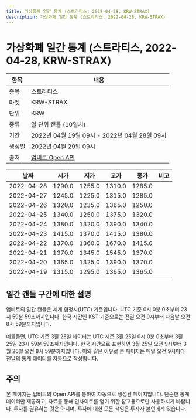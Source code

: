 ```yaml
---
title: 가상화폐 일간 통계 (스트라티스, 2022-04-28, KRW-STRAX)
description: 가상화폐 일간 통계 (스트라티스, 2022-04-28, KRW-STRAX)
---
```



가상화폐 일간 통계 (스트라티스, 2022-04-28, KRW-STRAX)
===

|항목|내용|
|--|--|
|종목|스트라티스|
|마켓|KRW-STRAX|
|단위|KRW|
|종류|일 단위 캔들 (10일치)|
|기간|2022년 04월 19일 09시 - 2022년 04월 28일 09시|
|생성일|2022년 04월 29일 09시|
|출처|[업비트 Open API](https://docs.upbit.com)|


|날짜|시가|저가|고가|종가|비고|
|--|--|--|--|--|--|
|2022-04-28|1290.0|1255.0|1310.0|1285.0|    |
|2022-04-27|1245.0|1225.0|1315.0|1285.0|    |
|2022-04-26|1320.0|1235.0|1365.0|1250.0|    |
|2022-04-25|1340.0|1250.0|1375.0|1320.0|    |
|2022-04-24|1380.0|1320.0|1390.0|1340.0|    |
|2022-04-23|1415.0|1370.0|1415.0|1380.0|    |
|2022-04-22|1370.0|1360.0|1670.0|1415.0|    |
|2022-04-21|1370.0|1345.0|1545.0|1370.0|    |
|2022-04-20|1365.0|1325.0|1390.0|1370.0|    |
|2022-04-19|1315.0|1295.0|1365.0|1365.0|    |


일간 캔들 구간에 대한 설명
---


업비트의 일간 캔들은 세계 협정시(UTC) 기준입니다. 
UTC 기준 0시 0분 0초부터 23시 59분 59초까지입니다. 
한국 시간인 KST 기준으로는 전일 오전 9시부터 다음날 오전 8시 59분까지입니다. 


예를들면, UTC 기준 3월 25일 데이터는 UTC 시준 3월 25일 0시 0분 0초부터 3월 25일 23시 59분 59초까지입니다. 
한국 시간으로 표현하면 3월 25일 오전 9시부터 3월 26일 오전 8시 59분까지입니다. 
이와 같은 이유로 본 페이지는 매일 오전 9시마다 전날의 통계 데이터를 자동으로 작성합니다. 


주의
---


본 페이지는 업비트의 Open API를 통하여 자동으로 생성된 페이지입니다. 
단순한 통계 데이터만 제공하고, 자료를 통해 인사이트를 얻기 위한 참고용으로만 사용하시기 바랍니다. 
투자를 권유하는 것은 아니며, 투자에 대한 모든 책임은 투자자 본인에게 있습니다. 
